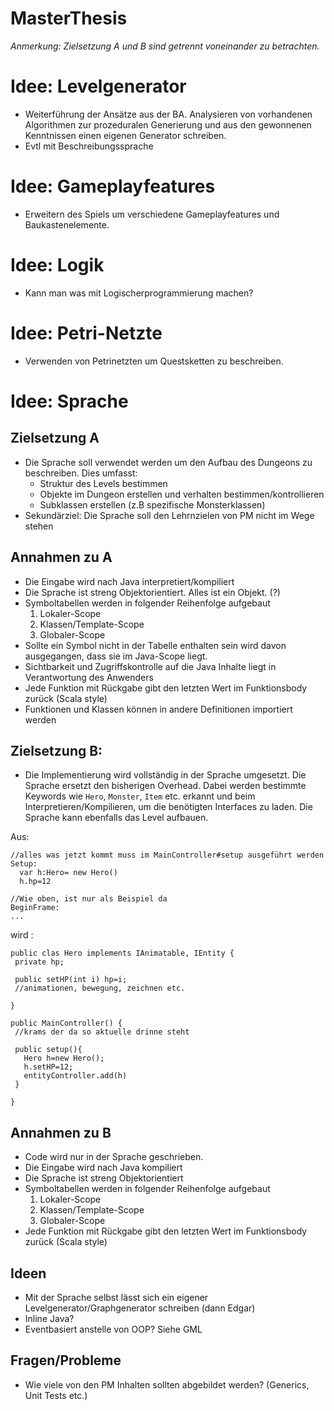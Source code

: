 # MasterThesis

*Anmerkung: Zielsetzung A und B sind getrennt voneinander zu betrachten.* 

# Idee: Levelgenerator
- Weiterführung der Ansätze aus der BA. Analysieren von vorhandenen Algorithmen zur prozeduralen Generierung und aus den gewonnenen Kenntnissen einen eigenen Generator schreiben.
- Evtl mit Beschreibungssprache

# Idee: Gameplayfeatures
- Erweitern des Spiels um verschiedene Gameplayfeatures und Baukastenelemente.

# Idee: Logik
- Kann man was mit Logischerprogrammierung machen?

# Idee: Petri-Netzte
- Verwenden von Petrinetzten um Questsketten zu beschreiben. 


# Idee: Sprache

## Zielsetzung A
- Die Sprache soll verwendet werden um den Aufbau des Dungeons zu beschreiben. Dies umfasst:
  - Struktur des Levels bestimmen
  - Objekte im Dungeon erstellen und verhalten bestimmen/kontrollieren
  - Subklassen erstellen (z.B spezifische Monsterklassen) 
- Sekundärziel: Die Sprache soll den Lehrnzielen von PM nicht im Wege stehen 

## Annahmen zu A

- Die Eingabe wird nach Java interpretiert/kompiliert
- Die Sprache ist streng Objektorientiert. Alles ist ein Objekt. (?)
- Symboltabellen werden in folgender Reihenfolge aufgebaut
  1. Lokaler-Scope
  2. Klassen/Template-Scope
  3. Globaler-Scope
- Sollte ein Symbol nicht in der Tabelle enthalten sein wird davon ausgegangen, dass sie im Java-Scope liegt.   
- Sichtbarkeit und Zugriffskontrolle auf die Java Inhalte liegt in Verantwortung des Anwenders
- Jede Funktion mit Rückgabe gibt den letzten Wert im Funktionsbody zurück (Scala style) 
- Funktionen und Klassen können in andere Definitionen importiert werden

## Zielsetzung B:
-  Die Implementierung wird vollständig in der Sprache umgesetzt. Die Sprache ersetzt den bisherigen Overhead. Dabei werden bestimmte Keywords wie `Hero`, `Monster`, `Item` etc. erkannt und beim Interpretieren/Kompilieren, um die benötigten Interfaces zu laden. Die Sprache kann ebenfalls das Level aufbauen.

Aus: 
  ```
//alles was jetzt kommt muss im MainController#setup ausgeführt werden  
Setup:
    var h:Hero= new Hero()
    h.hp=12

//Wie oben, ist nur als Beispiel da
BeginFrame:
  ...
  ```
 wird :
 ``` 
 public clas Hero implements IAnimatable, IEntity {
  private hp;
  
  public setHP(int i) hp=i;
  //animationen, bewegung, zeichnen etc.
  
 }
 
 public MainController() {
  //krams der da so aktuelle drinne steht

  public setup(){
    Hero h=new Hero();
    h.setHP=12;
    entityController.add(h)
  }
 
 } 
 ```



## Annahmen zu B
- Code wird nur in der Sprache geschrieben.
- Die Eingabe wird nach Java kompiliert 
- Die Sprache ist streng Objektorientiert
- Symboltabellen werden in folgender Reihenfolge aufgebaut
  1. Lokaler-Scope
  2. Klassen/Template-Scope
  3. Globaler-Scope
- Jede Funktion mit Rückgabe gibt den letzten Wert im Funktionsbody zurück (Scala style) 


## Ideen

- Mit der Sprache selbst lässt sich ein eigener Levelgenerator/Graphgenerator schreiben (dann Edgar) 
- Inline Java?
- Eventbasiert anstelle von OOP? Siehe GML 

## Fragen/Probleme

- Wie viele von den PM Inhalten sollten abgebildet werden? (Generics, Unit Tests etc.)

